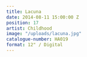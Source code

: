 ```yaml
---
title: Lacuna
date: 2014-08-11 15:00:00 Z
position: 17
artist: Childhood
image: "/uploads/lacuna.jpg"
catalogue-number: HA019
format: 12" / Digital
---
```



